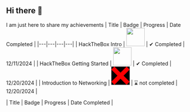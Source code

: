 ## Hi there 👋
I am just here to share my achievements
| Title | Badge | Progress | Date Completed |
|---|---|---|---|
| HackTheBox Intro | <img src="https://academy.hackthebox.com/storage/badges/academician.png" width="50" height="50"> | ✔ Completed | 12/11/2024 |
| HackTheBox Getting Started | <img src="https://academy.hackthebox.com/storage/badges/your-first-battle.png" width="50" height="50"> | ✔ Completed | 12/20/2024 |
| Introduction to Networking | <img src="https://github.com/ZeldrisDeveloper/ZeldrisDeveloper/blob/main/bold-red-x-symbol-50ixsnpb9qmntldd.jpg" width="50" height="50"> | ⌛ not completed | 12/20/2024 |

| Title | Badge | Progress | Date Completed |
